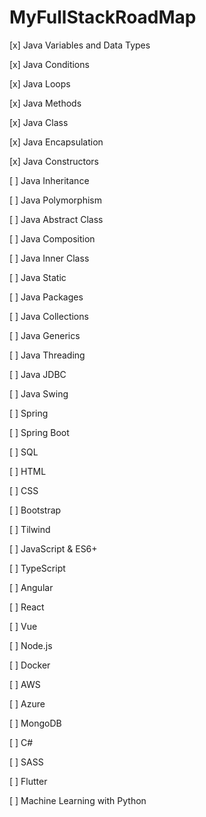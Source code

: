 # MyFullStackRoadMap

[x] Java Variables and Data Types <p>
[x] Java Conditions <p>
[x] Java Loops <p>
[x] Java Methods <p>
[x] Java Class <p>
[x] Java Encapsulation <p>
[x] Java Constructors <p>
[ ] Java Inheritance <p>
[ ] Java Polymorphism <p>
[ ] Java Abstract Class <p>
[ ] Java Composition <p>
[ ] Java Inner Class <p>
[ ] Java Static <p>
[ ] Java Packages <p>
[ ] Java Collections <p>
[ ] Java Generics <p>
[ ] Java Threading <p>
[ ] Java JDBC <p>
[ ] Java Swing <p>
[ ] Spring  <p>
[ ] Spring Boot <p>
[ ] SQL <p>
[ ] HTML <p>
[ ] CSS <p>
[ ] Bootstrap <p>
[ ] Tilwind <p>
[ ] JavaScript & ES6+ <p>
[ ] TypeScript <p>
[ ] Angular <p>
[ ] React <p>
[ ] Vue <p>
[ ] Node.js <p>
[ ] Docker <p>
[ ] AWS <p>
[ ] Azure <p>
[ ] MongoDB <p>
[ ] C# <p>
[ ] SASS <p>
[ ] Flutter <p>
[ ] Machine Learning with Python <p>
